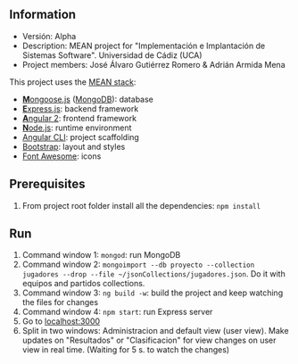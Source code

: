 ## Information
* Versión: Alpha
* Description: MEAN project for "Implementación e Implantación de Sistemas Software". Universidad de Cádiz (UCA)
* Project members: José Álvaro Gutiérrez Romero & Adrián Armida Mena

This project uses the [MEAN stack](https://en.wikipedia.org/wiki/MEAN_(software_bundle)):
* [**M**ongoose.js](http://www.mongoosejs.com) ([MongoDB](https://www.mongodb.com)): database
* [**E**xpress.js](http://expressjs.com): backend framework
* [**A**ngular 2](https://angular.io): frontend framework
* [**N**ode.js](https://nodejs.org): runtime environment
* [Angular CLI](https://cli.angular.io): project scaffolding
* [Bootstrap](http://www.getbootstrap.com): layout and styles
* [Font Awesome](http://fontawesome.io): icons

## Prerequisites
1. From project root folder install all the dependencies: `npm install`

## Run
1. Command window 1: `mongod`: run MongoDB
2. Command window 2: `mongoimport --db proyecto --collection jugadores --drop --file ~/jsonCollections/jugadores.json`. Do it with equipos and partidos collections.
3. Command window 3: `ng build -w`: build the project and keep watching the files for changes
4. Command window 4: `npm start`: run Express server
5. Go to [localhost:3000](http://localhost:3000)
5. Split in two windows: Administracion and default view (user view). Make updates on "Resultados" or "Clasificacion" for view changes on user view  in real time. (Waiting for 5 s. to watch the changes)

